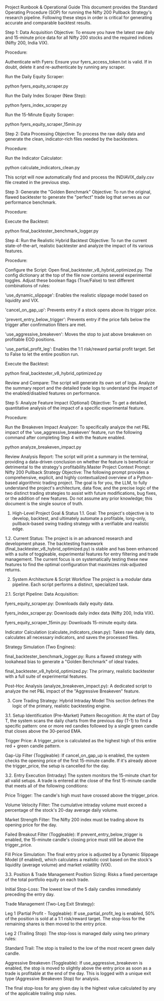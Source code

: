 Project Runbook & Operational Guide
This document provides the Standard Operating Procedure (SOP) for running the Nifty 200 Pullback Strategy's research pipeline. Following these steps in order is critical for generating accurate and comparable backtest results.

Step 1: Data Acquisition
Objective: To ensure you have the latest raw daily and 15-minute price data for all Nifty 200 stocks and the required indices (Nifty 200, India VIX).

Procedure:

Authenticate with Fyers: Ensure your fyers_access_token.txt is valid. If in doubt, delete it and re-authenticate by running any scraper.

Run the Daily Equity Scraper:

python fyers_equity_scraper.py

Run the Daily Index Scraper (New Step):

python fyers_index_scraper.py

Run the 15-Minute Equity Scraper:

python fyers_equity_scraper_15min.py

Step 2: Data Processing
Objective: To process the raw daily data and generate the clean, indicator-rich files needed by the backtesters.

Procedure:

Run the Indicator Calculator:

python calculate_indicators_clean.py

This script will now automatically find and process the INDIAVIX_daily.csv file created in the previous step.

Step 3: Generate the "Golden Benchmark"
Objective: To run the original, flawed backtester to generate the "perfect" trade log that serves as our performance benchmark.

Procedure:

Execute the Backtest:

python final_backtester_benchmark_logger.py

Step 4: Run the Realistic Hybrid Backtest
Objective: To run the current state-of-the-art, realistic backtester and analyze the impact of its various features.

Procedure:

Configure the Script: Open final_backtester_v8_hybrid_optimized.py. The config dictionary at the top of the file now contains several experimental toggles. Adjust these boolean flags (True/False) to test different combinations of rules:

'use_dynamic_slippage': Enables the realistic slippage model based on liquidity and VIX.

'cancel_on_gap_up': Prevents entry if a stock opens above its trigger price.

'prevent_entry_below_trigger': Prevents entry if the price falls below the trigger after confirmation filters are met.

'use_aggressive_breakeven': Moves the stop to just above breakeven on profitable EOD positions.

'use_partial_profit_leg': Enables the 1:1 risk/reward partial profit target. Set to False to let the entire position run.

Execute the Backtest:

python final_backtester_v8_hybrid_optimized.py

Review and Compare: The script will generate its own set of logs. Analyze the summary report and the detailed trade logs to understand the impact of the enabled/disabled features on performance.

Step 5: Analyze Feature Impact (Optional)
Objective: To get a detailed, quantitative analysis of the impact of a specific experimental feature.

Procedure:

Run the Breakeven Impact Analyzer: To specifically analyze the net P&L impact of the 'use_aggressive_breakeven' feature, run the following command after completing Step 4 with the feature enabled.

python analyze_breakeven_impact.py

Review Analysis Report: The script will print a summary in the terminal, providing a data-driven conclusion on whether the feature is beneficial or detrimental to the strategy's profitability.Master Project Context Prompt: Nifty 200 Pullback Strategy
Objective: The following prompt provides a comprehensive, explicit, and highly contextualized overview of a Python-based algorithmic trading project. The goal is for you, the LLM, to fully understand the project's architecture, data flow, and the precise logic of the two distinct trading strategies to assist with future modifications, bug fixes, or the addition of new features. Do not assume any prior knowledge; this document is the single source of truth.

1. High-Level Project Goal & Status
1.1. Goal:
The project's objective is to develop, backtest, and ultimately automate a profitable, long-only, pullback-based swing trading strategy with a verifiable and realistic edge.

1.2. Current Status:
The project is in an advanced research and development phase. The backtesting framework (final_backtester_v8_hybrid_optimized.py) is stable and has been enhanced with a suite of toggleable, experimental features for entry filtering and trade management. The current focus is on systematically testing these new features to find the optimal configuration that maximizes risk-adjusted returns.

2. System Architecture & Script Workflow
The project is a modular data pipeline. Each script performs a distinct, specialized task.

2.1. Script Pipeline:
Data Acquisition:

fyers_equity_scraper.py: Downloads daily equity data.

fyers_index_scraper.py: Downloads daily index data (Nifty 200, India VIX).

fyers_equity_scraper_15min.py: Downloads 15-minute equity data.

Indicator Calculation (calculate_indicators_clean.py): Takes raw daily data, calculates all necessary indicators, and saves the processed files.

Strategy Simulation (Two Engines):

final_backtester_benchmark_logger.py: Runs a flawed strategy with lookahead bias to generate a "Golden Benchmark" of ideal trades.

final_backtester_v8_hybrid_optimized.py: The primary, realistic backtester with a full suite of experimental features.

Post-Hoc Analysis (analyze_breakeven_impact.py): A dedicated script to analyze the net P&L impact of the "Aggressive Breakeven" feature.

3. Core Trading Strategy: Hybrid Intraday Model
This section defines the logic of the primary, realistic backtesting engine.

3.1. Setup Identification (Pre-Market)
Pattern Recognition: At the start of Day T, the system scans the daily charts from the previous day (T-1) to find a specific pattern: one or more red candles followed by a single green candle that closes above the 30-period EMA.

Trigger Price: A trigger_price is calculated as the highest high of this entire red + green candle pattern.

Gap-Up Filter (Toggleable): If cancel_on_gap_up is enabled, the system checks the opening price of the first 15-minute candle. If it's already above the trigger_price, the setup is cancelled for the day.

3.2. Entry Execution (Intraday)
The system monitors the 15-minute chart for all valid setups. A trade is entered at the close of the first 15-minute candle that meets all of the following conditions:

Price Trigger: The candle's high must have crossed above the trigger_price.

Volume Velocity Filter: The cumulative intraday volume must exceed a percentage of the stock's 20-day average daily volume.

Market Strength Filter: The Nifty 200 index must be trading above its opening price for the day.

Failed Breakout Filter (Toggleable): If prevent_entry_below_trigger is enabled, the 15-minute candle's closing price must still be above the trigger_price.

Fill Price Simulation: The final entry price is adjusted by a Dynamic Slippage Model (if enabled), which calculates a realistic cost based on the stock's liquidity (average volume) and market volatility (VIX).

3.3. Position & Trade Management
Position Sizing: Risks a fixed percentage of the total portfolio equity on each trade.

Initial Stop-Loss: The lowest low of the 5 daily candles immediately preceding the entry day.

Trade Management (Two-Leg Exit Strategy):

Leg 1 (Partial Profit - Toggleable): If use_partial_profit_leg is enabled, 50% of the position is sold at a 1:1 risk/reward target. The stop-loss for the remaining shares is then moved to the entry price.

Leg 2 (Trailing Stop): The stop-loss is managed daily using two primary rules:

Standard Trail: The stop is trailed to the low of the most recent green daily candle.

Aggressive Breakeven (Toggleable): If use_aggressive_breakeven is enabled, the stop is moved to slightly above the entry price as soon as a trade is profitable at the end of the day. This is logged with a unique exit type (Aggressive Breakeven Stop) for analysis.

The final stop-loss for any given day is the highest value calculated by any of the applicable trailing stop rules.